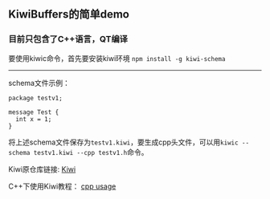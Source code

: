 ## KiwiBuffers的简单demo
### 目前只包含了C++语言，QT编译
  要使用kiwic命令，首先要安装kiwi环境 `npm install -g kiwi-schema`
  ***
  schema文件示例：
```
package testv1;

message Test {
  int x = 1;
}
```
将上述schema文件保存为`testv1.kiwi`，要生成cpp头文件，可以用`kiwic --schema testv1.kiwi --cpp testv1.h`命令。

Kiwi原仓库链接:
[Kiwi](https://github.com/evanw/kiwi)

C++下使用Kiwi教程：
[cpp usage](https://github.com/evanw/kiwi/blob/master/examples/cpp.md)
